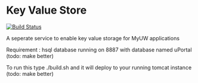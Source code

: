 # Key Value Store

[![Build Status](https://travis-ci.org/UW-Madison-DoIT/KeyValueStore.svg)](https://travis-ci.org/UW-Madison-DoIT/KeyValueStore)

A seperate service to enable key value storage for MyUW applications

Requirement : hsql database running on 8887 with database named uPortal (todo: make better)

To run this type ./build.sh and it will deploy to your running tomcat instance (todo: make better)
